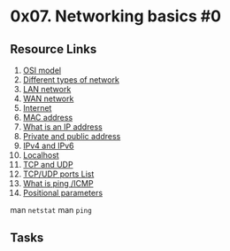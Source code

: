 # 0x07. Networking basics #0

## Resource Links

1. [OSI model](https://en.wikipedia.org/wiki/OSI_model)
2. [Different types of network](https://www.lifewire.com/lans-wans-and-other-area-networks-817376)
3. [LAN network](https://en.wikipedia.org/wiki/Local_area_network)
4. [WAN network](https://en.wikipedia.org/wiki/Wide_area_network)
5. [Internet](https://en.wikipedia.org/wiki/Internet)
6. [MAC address](https://whatismyipaddress.com/mac-address)
7. [What is an IP address](https://www.bleepingcomputer.com/tutorials/ip-addresses-explained/)
8. [Private and public address](https://www.iplocation.net/public-vs-private-ip-address#google_vignette)
9. [IPv4 and IPv6](https://www.webopedia.com/insights/ipv6-ipv4-difference/)
10. [Localhost](https://en.wikipedia.org/wiki/Localhost)
11. [TCP and UDP](https://www.howtogeek.com/190014/htg-explains-what-is-the-difference-between-tcp-and-udp/)
12. [TCP/UDP ports List](https://en.wikipedia.org/wiki/List_of_TCP_and_UDP_port_numbers)
13. [What is ping /ICMP](https://en.wikipedia.org/wiki/Ping_%28networking_utility%29)
14. [Positional parameters](https://wiki.bash-hackers.org/scripting/posparams)

 man ``netstat``
 man ``ping``

## Tasks

